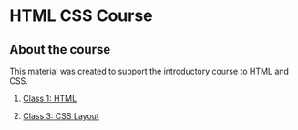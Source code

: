 # HTML CSS Course
## About the course
This material was created to support the introductory course to HTML and CSS.

1. [Class 1: HTML](https://github.com/juansaab/html-css-course/tree/master/class-1-html)

1. [Class 3: CSS Layout](https://github.com/juansaab/html-css-course/tree/master/class-3-css-display)